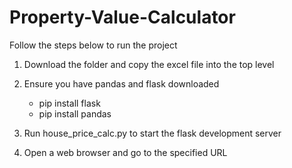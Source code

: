 # Property-Value-Calculator

Follow the steps below to run the project

1) Download the folder and copy the excel file into the top level

2) Ensure you have pandas and flask downloaded
      - pip install flask
      - pip install pandas
      
3) Run house_price_calc.py to start the flask development server 

4) Open a web browser and go to the specified URL
      

